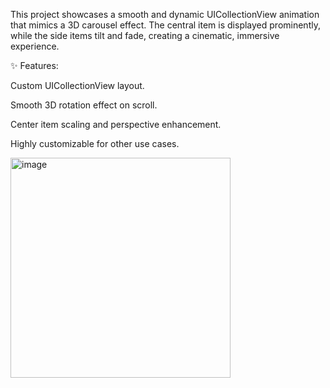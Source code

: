 This project showcases a smooth and dynamic UICollectionView animation that mimics a 3D carousel effect. The central item is displayed prominently, while the side items tilt and fade, creating a cinematic, immersive experience.

✨ Features:

Custom UICollectionView layout.

Smooth 3D rotation effect on scroll.
 
Center item scaling and perspective enhancement.

Highly customizable for other use cases.

<img width="352" alt="image" src="https://github.com/user-attachments/assets/e3d1651b-957f-4b9a-87b5-66ff3e854229" />
